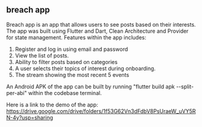 ## breach app ##

Breach app is an app that allows users to see posts based on their interests. The app was built using Flutter and Dart, Clean Architecture and Provider for state management. Features within the app includes:

1. Register and log in using email and password
2. View the list of posts.
3. Ability to filter posts based on categories
4. A user selects their topics of interest during onboarding.
5. The stream showing the most recent 5 events

An Android APK of the app can be built by running "flutter build apk --split-per-abi" within the codebase terminal.

Here is a link to the demo of the app: https://drive.google.com/drive/folders/1f53G62Vn3dFdbV8PsUraeW_uVY5RN-4y?usp=sharing

